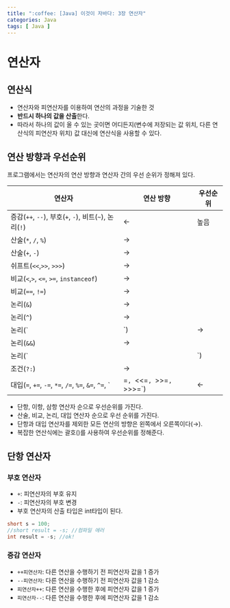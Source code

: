 ```yaml
---
title: ":coffee: [Java] 이것이 자바다: 3장 연산자"
categories: Java
tags: [ Java ]
---
```


# 연산자

## 연산식

- 연산자와 피연산자를 이용하여 연산의 과정을 기술한 것
- **반드시 하나의 값을 산출**한다.
- 따라서 하나의 값이 올 수 있는 곳이면 어디든지(변수에 저장되는 값 위치, 다른 연산식의 피연산자 위치) 값 대신에 연산식을 사용할 수 있다. 



## 연산 방향과 우선순위

프로그램에서는 연산자의 연산 방향과 연산자 간의 우선 순위가 정해져 있다. 

| 연산자                                                       | 연산 방향 | 우선순위 |
| ------------------------------------------------------------ | --------- | -------- |
| 증감(`++`, `--`), 부호(`+`, `-`), 비트(`~`), 논리(`!`)       | ←         | 높음     |
| 산술(`*`, `/`, `%`)                                          | →         |          |
| 산술(`+`, `-`)                                               | →         |          |
| 쉬프트(`<<`,`>>`, `>>>`)                                     | →         |          |
| 비교(`<`,`>`, `<=`, `>=`, `instanceof`)                      | →         |          |
| 비교(`==`, `!=`)                                             | →         |          |
| 논리(`&`)                                                    | →         |          |
| 논리(`^`)                                                    | →         |          |
| 논리(`|`)                                                    | →         |          |
| 논리(`&&`)                                                   | →         |          |
| 논리(`||`)                                                   | →         |          |
| 조건(`?:`)                                                   | →         |          |
| 대입(`=`, `+=`, `-=`, `*=`, `/=`, `%=`, `&=`, `^=`, `|=`, `<<=`, `>>=`, `>>>=`) | ←         | 낮음     |

- 단항, 이항, 삼항 연산자 순으로 우선순위를 가진다.
- 산술, 비교, 논리, 대입 연산자 순으로 우선 순위를 가진다.
- 단항과 대입 연산자를 제외한 모든 연산의 방향은 왼쪽에서 오른쪽이다(→).
- 복잡한 연산식에는 괄호()를 사용하여 우선순위를 정해준다.



## 단항 연산자

### 부호 연산자

- `+`: 피연산자의 부호 유지
- `-`: 피연산자의 부호 변경
- 부호 연산자의 산출 타입은 int타입이 된다.

```java
short s = 100;
//short result = -s; //컴파일 에러
int result = -s; //ok!
```



### 증감 연산자

- `++피연산자`: 다른 연산을 수행하기 전 피연산자 값을 1 증가
- `--피연산자`: 다른 연산을 수행하기 전 피연산자 값을 1 감소
- `피연산자++`: 다른 연산을 수행한 후에 피연산자 값을 1 증가
- `피연산자--`: 다른 연산을 수행한 후에 피연산자 값을 1 감소

